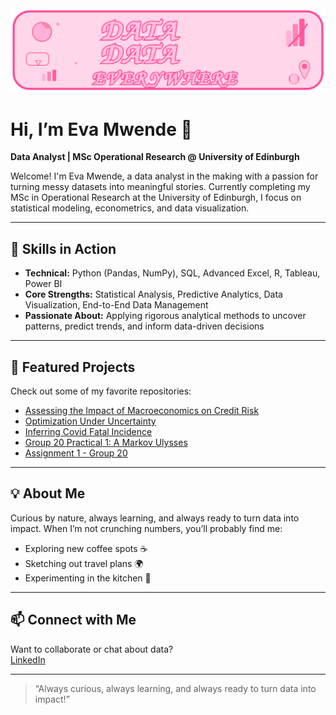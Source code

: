 <img src="data-data-everywhere-banner.svg" alt="Data Data Everywhere Banner" width="600"/>

# Hi, I’m Eva Mwende 👋

**Data Analyst | MSc Operational Research @ University of Edinburgh**

Welcome! I'm Eva Mwende, a data analyst in the making with a passion for turning messy datasets into meaningful stories. Currently completing my MSc in Operational Research at the University of Edinburgh, I focus on statistical modeling, econometrics, and data visualization.

---

## 🚀 Skills in Action

- **Technical:** Python (Pandas, NumPy), SQL, Advanced Excel, R, Tableau, Power BI
- **Core Strengths:** Statistical Analysis, Predictive Analytics, Data Visualization, End-to-End Data Management
- **Passionate About:** Applying rigorous analytical methods to uncover patterns, predict trends, and inform data-driven decisions

---

## 🌟 Featured Projects

Check out some of my favorite repositories:

- [Assessing the Impact of Macroeconomics on Credit Risk](https://github.com/evamwende/Assessing-the-Impact-of-Macroeconomics-on-Credit-Risk)
- [Optimization Under Uncertainty](https://github.com/evamwende/Optimization-Under-Uncertinity)
- [Inferring Covid Fatal Incidence](https://github.com/evamwende/Inferring-Covid-Fatal-Incidence)
- [Group 20 Practical 1: A Markov Ulysses](https://github.com/evamwende/Group-20_Practical-1_A_Markov_Ulysses)
- [Assignment 1 - Group 20](https://github.com/evamwende/Assignment-1---Group-20)

---

## 💡 About Me

Curious by nature, always learning, and always ready to turn data into impact. When I’m not crunching numbers, you’ll probably find me:

- Exploring new coffee spots ☕
- Sketching out travel plans 🌍
- Experimenting in the kitchen 🥘

---

## 📫 Connect with Me

Want to collaborate or chat about data?  
[LinkedIn](https://www.linkedin.com/in/eva-mwende-634906198)

---

> “Always curious, always learning, and always ready to turn data into impact!”
